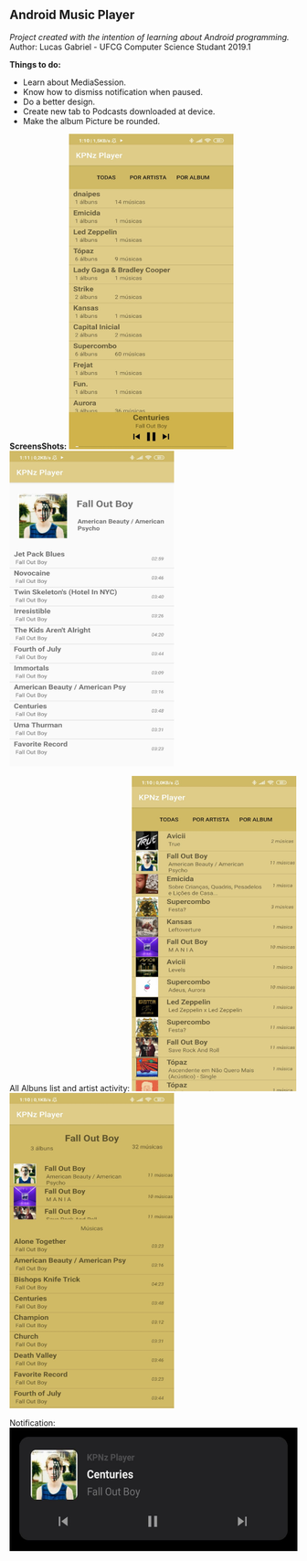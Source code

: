 ﻿## **Android Music Player**

*Project created with the intention of learning about Android programming.*
Author: Lucas Gabriel - UFCG Computer Science Studant 2019.1

**Things to do:**
 - Learn about MediaSession.
 - Know how to dismiss notification when paused.
 - Do a better design.
 - Create new tab to Podcasts downloaded at device.
 - Make the album Picture be rounded. 

**ScreensShots:**
<img src="./pics/pic_inicio.png" width="288" height="552"> <img src="./pics/pic_album.png" width="288" height="552">

All Albuns list and artist activity:
<img src="./pics/pic_listAlbum.png" width="288" height="552"> <img src="./pics/pic_artista.png" width="288" height="552">

Notification:
<img src="./pics/pic_notification.png" width="540" height="216">
